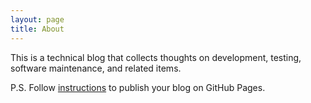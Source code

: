 ```yaml
---
layout: page
title: About
---
```


This is a technical blog that collects thoughts on development, testing, software maintenance, and related items.


P.S. Follow [instructions](<http://www.texts.io/support/0017/>) to publish your blog
on GitHub Pages.
